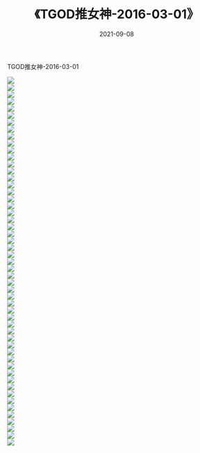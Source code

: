 ﻿---
layout: post
title:  《TGOD推女神-2016-03-01》
date:   2021-09-08
img: http://img.660000.xyz/Sharelink/网络美图/2021/TGOD推女神-2016-03-01/000.jpg
categories: [美女, 清纯, 唯美]
---

TGOD推女神-2016-03-01

  ![](http://img.660000.xyz/Sharelink/网络美图/2021/TGOD推女神-2016-03-01/001.jpg) <br> ![](http://img.660000.xyz/Sharelink/网络美图/2021/TGOD推女神-2016-03-01/002.jpg) <br> ![](http://img.660000.xyz/Sharelink/网络美图/2021/TGOD推女神-2016-03-01/003.jpg) <br> ![](http://img.660000.xyz/Sharelink/网络美图/2021/TGOD推女神-2016-03-01/004.jpg) <br> ![](http://img.660000.xyz/Sharelink/网络美图/2021/TGOD推女神-2016-03-01/005.jpg) <br> ![](http://img.660000.xyz/Sharelink/网络美图/2021/TGOD推女神-2016-03-01/006.jpg) <br> ![](http://img.660000.xyz/Sharelink/网络美图/2021/TGOD推女神-2016-03-01/007.jpg) <br> ![](http://img.660000.xyz/Sharelink/网络美图/2021/TGOD推女神-2016-03-01/008.jpg) <br> ![](http://img.660000.xyz/Sharelink/网络美图/2021/TGOD推女神-2016-03-01/009.jpg) <br> ![](http://img.660000.xyz/Sharelink/网络美图/2021/TGOD推女神-2016-03-01/010.jpg) <br> ![](http://img.660000.xyz/Sharelink/网络美图/2021/TGOD推女神-2016-03-01/011.jpg) <br> ![](http://img.660000.xyz/Sharelink/网络美图/2021/TGOD推女神-2016-03-01/012.jpg) <br> ![](http://img.660000.xyz/Sharelink/网络美图/2021/TGOD推女神-2016-03-01/013.jpg) <br> ![](http://img.660000.xyz/Sharelink/网络美图/2021/TGOD推女神-2016-03-01/014.jpg) <br> ![](http://img.660000.xyz/Sharelink/网络美图/2021/TGOD推女神-2016-03-01/015.jpg) <br> ![](http://img.660000.xyz/Sharelink/网络美图/2021/TGOD推女神-2016-03-01/016.jpg) <br> ![](http://img.660000.xyz/Sharelink/网络美图/2021/TGOD推女神-2016-03-01/017.jpg) <br> ![](http://img.660000.xyz/Sharelink/网络美图/2021/TGOD推女神-2016-03-01/018.jpg) <br> ![](http://img.660000.xyz/Sharelink/网络美图/2021/TGOD推女神-2016-03-01/019.jpg) <br> ![](http://img.660000.xyz/Sharelink/网络美图/2021/TGOD推女神-2016-03-01/020.jpg) <br> ![](http://img.660000.xyz/Sharelink/网络美图/2021/TGOD推女神-2016-03-01/021.jpg) <br> ![](http://img.660000.xyz/Sharelink/网络美图/2021/TGOD推女神-2016-03-01/022.jpg) <br> ![](http://img.660000.xyz/Sharelink/网络美图/2021/TGOD推女神-2016-03-01/023.jpg) <br> ![](http://img.660000.xyz/Sharelink/网络美图/2021/TGOD推女神-2016-03-01/024.jpg) <br> ![](http://img.660000.xyz/Sharelink/网络美图/2021/TGOD推女神-2016-03-01/025.jpg) <br> ![](http://img.660000.xyz/Sharelink/网络美图/2021/TGOD推女神-2016-03-01/026.jpg) <br> ![](http://img.660000.xyz/Sharelink/网络美图/2021/TGOD推女神-2016-03-01/027.jpg) <br> ![](http://img.660000.xyz/Sharelink/网络美图/2021/TGOD推女神-2016-03-01/028.jpg) <br> ![](http://img.660000.xyz/Sharelink/网络美图/2021/TGOD推女神-2016-03-01/029.jpg) <br> ![](http://img.660000.xyz/Sharelink/网络美图/2021/TGOD推女神-2016-03-01/030.jpg) <br> ![](http://img.660000.xyz/Sharelink/网络美图/2021/TGOD推女神-2016-03-01/031.jpg) <br> ![](http://img.660000.xyz/Sharelink/网络美图/2021/TGOD推女神-2016-03-01/032.jpg) <br> ![](http://img.660000.xyz/Sharelink/网络美图/2021/TGOD推女神-2016-03-01/033.jpg) <br> ![](http://img.660000.xyz/Sharelink/网络美图/2021/TGOD推女神-2016-03-01/034.jpg) <br> ![](http://img.660000.xyz/Sharelink/网络美图/2021/TGOD推女神-2016-03-01/035.jpg) <br> ![](http://img.660000.xyz/Sharelink/网络美图/2021/TGOD推女神-2016-03-01/036.jpg) <br> ![](http://img.660000.xyz/Sharelink/网络美图/2021/TGOD推女神-2016-03-01/037.jpg) <br> ![](http://img.660000.xyz/Sharelink/网络美图/2021/TGOD推女神-2016-03-01/038.jpg) <br> ![](http://img.660000.xyz/Sharelink/网络美图/2021/TGOD推女神-2016-03-01/039.jpg) <br> ![](http://img.660000.xyz/Sharelink/网络美图/2021/TGOD推女神-2016-03-01/040.jpg) <br> ![](http://img.660000.xyz/Sharelink/网络美图/2021/TGOD推女神-2016-03-01/041.jpg) <br> ![](http://img.660000.xyz/Sharelink/网络美图/2021/TGOD推女神-2016-03-01/042.jpg) <br> ![](http://img.660000.xyz/Sharelink/网络美图/2021/TGOD推女神-2016-03-01/043.jpg) <br> ![](http://img.660000.xyz/Sharelink/网络美图/2021/TGOD推女神-2016-03-01/044.jpg) <br> ![](http://img.660000.xyz/Sharelink/网络美图/2021/TGOD推女神-2016-03-01/045.jpg) <br> ![](http://img.660000.xyz/Sharelink/网络美图/2021/TGOD推女神-2016-03-01/046.jpg) <br> ![](http://img.660000.xyz/Sharelink/网络美图/2021/TGOD推女神-2016-03-01/047.jpg) <br> ![](http://img.660000.xyz/Sharelink/网络美图/2021/TGOD推女神-2016-03-01/048.jpg) <br> ![](http://img.660000.xyz/Sharelink/网络美图/2021/TGOD推女神-2016-03-01/049.jpg) <br> ![](http://img.660000.xyz/Sharelink/网络美图/2021/TGOD推女神-2016-03-01/050.jpg) <br> ![](http://img.660000.xyz/Sharelink/网络美图/2021/TGOD推女神-2016-03-01/051.jpg) <br> ![](http://img.660000.xyz/Sharelink/网络美图/2021/TGOD推女神-2016-03-01/052.jpg) <br> ![](http://img.660000.xyz/Sharelink/网络美图/2021/TGOD推女神-2016-03-01/053.jpg) <br>
